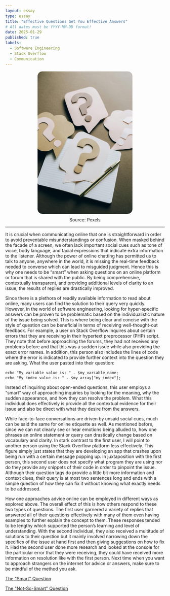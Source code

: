 ```yaml
---
layout: essay
type: essay
title: "Effective Questions Get You Effective Answers"
# All dates must be YYYY-MM-DD format!
date: 2025-01-29
published: true
labels:
  - Software Engineering
  - Stack Overflow
  - Communication
---
```


<div style="text-align: center;">
  <img src="../img/smart-questions-thumb.jpeg" alt="Smart Questions" style="width: 300px; border-radius: 15px; display: block; margin: 0 auto;">
  <p style="margin-top: 10px;">Source: Pexels</p>
</div>

<hr>

It is crucial when communicating online that one is straightforward in order to avoid preventable misunderstandings or confusion. When masked behind the facade of a screen, we often lack important social cues such as tone of voice, body language, and facial expressions that indicate extra information to the listener. Although the power of online chatting has permitted us to talk to anyone, anywhere in the world, it is missing the real-time feedback needed to converse which can lead to misguided judgment. Hence this is why one needs to be “smart” when asking questions on an online platform or forum that is shared with the public. By being comprehensive, contextually transparent, and providing additional levels of clarity to an issue, the results of replies are drastically improved. 

Since there is a plethora of readily available information to read about online, many users can find the solution to their query very quickly. However, in the world of software engineering, looking for hyper-specific answers can be proven to be problematic based on the individualistic nature of the issue being solved. This is where being clear and concise with the style of question can be beneficial in terms of receiving well-thought-out feedback. For example, a user on Stack Overflow inquires about certain errors that they are receiving in their hypertext preprocessor (PHP) script. They note that before approaching the forums, they had not received any problems before and that this was a sudden issue while also providing the exact error names. In addition, this person also includes the lines of code where the error is indicated to provide further context into the question they are asking.
What the user pasted into their question:
```
echo "My variable value is: " . $my_variable_name;
echo "My index value is: " . $my_array["my_index"];
```
Instead of inquiring about open-ended questions, this user employs a “smart” way of approaching inquiries by looking for the meaning, why the sudden appearance, and how they can resolve the problem. What this individual does effectively is provide all the contextual evidence for their issue and also be direct with what they desire from the answers.

While face-to-face conversations are driven by unsaid social cues, much can be said the same for online etiquette as well. As mentioned before, since we can not clearly see or hear emotions being alluded to, how one phrases an online statement or query can drastically change based on vocabulary and clarity. In stark contrast to the first user, I will point to another person using the Stack Overflow platform less effectively. This figure simply just states that they are developing an app that crashes upon being run with a certain message popping up. In juxtaposition with the first person, this second user does not specify what program they are using nor do they provide any snippets of their code in order to pinpoint the issue. Although their question tags do provide a little bit more information and context clues, their query is at most two sentences long and ends with a simple question of how they can fix it without knowing what exactly needs to be addressed.

How one approaches advice online can be employed in different ways as explored above. The overall effect of this is how others respond to these two types of questions. The first user garnered a variety of replies that answered all of their questions effectively with many of them even having examples to further explain the concept to them. These responses tended to be lengthy which supported the person’s learning and level of understanding. With the second individual, they also received a multitude of solutions to their question but it mainly involved narrowing down the specifics of the issue at hand first and then giving suggestions on how to fix it. Had the second user done more research and looked at the console for the particular error that they were receiving, they could have received more information on resolution like with the first person. Next time when you want to approach strangers on the internet for advice or answers, make sure to be mindful of the method you ask.

[The "Smart" Question](https://stackoverflow.com/questions/4261133/notice-undefined-variable-notice-undefined-index-warning-undefined-arr)

[The "Not-So-Smart" Question](https://stackoverflow.com/questions/23353173/unfortunately-myapp-has-stopped-how-can-i-solve-this)
